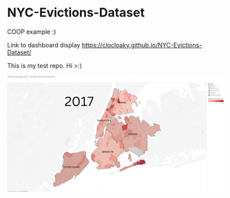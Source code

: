 # NYC-Evictions-Dataset
COOP example :)

Link to dashboard display
https://clocloaky.github.io/NYC-Evictions-Dataset/

This is my test repo. Hi >:)

<img src='/data.gif' alt="data gif">
